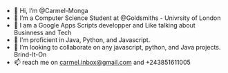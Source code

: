 - 👋 Hi, I’m @Carmel-Monga
- 👀 I’m a Computer Science Student at @Goldsmiths - Univrsity of London
- 🌱 I am a Google Apps Scripts developper and Like talking about Businness and Tech
- 🌱 I'm proficient in Java, Python, and Javascript.
- 💞️ I’m looking to collaborate on any javascript, python, and Java projects. Brind-It-On
- 📫 reach me on carmel.inbox@gmail.com and +243851611005

<!---
Carmel-Monga/Carmel-Monga is a ✨ special ✨ repository because its `README.md` (this file) appears on your GitHub profile.
You can click the Preview link to take a look at your changes.
--->
